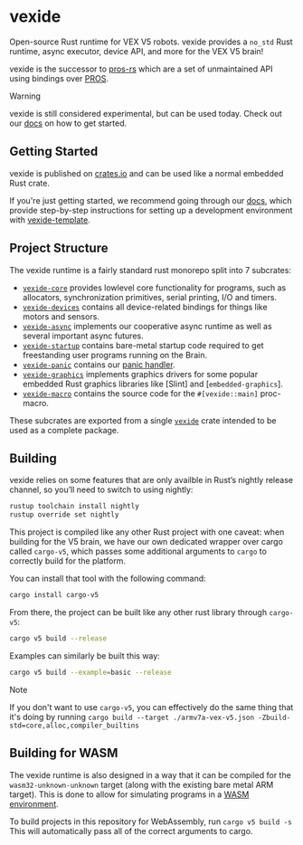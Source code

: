 # vexide

Open-source Rust runtime for VEX V5 robots. vexide provides a `no_std` Rust runtime, async executor, device API, and more for the VEX V5 brain!

vexide is the successor to [pros-rs](https://github.com/vexide/pros-rs) which are a set of unmaintained API using bindings over [PROS](https://github.com/purduesigbots/pros).

> [!WARNING]
> vexide is still considered experimental, but can be used today. Check out our [docs](https://vexide.dev/docs) on how to get started.

## Getting Started

vexide is published on [crates.io](https://crates.io/crates/vexide) and can be used like a normal embedded Rust crate.

If you're just getting started, we recommend going through our [docs](https://vexide.dev/docs/), which provide step-by-step instructions for setting up a development environment with [vexide-template](https://github.com/vexide/vexide-template).

## Project Structure

The vexide runtime is a fairly standard rust monorepo split into 7 subcrates:
- [`vexide-core`](https://crates.io/crates/vexide_core) provides lowlevel core functionality for programs, such as allocators, synchronization primitives, serial printing, I/O and timers.
- [`vexide-devices`](https://crates.io/crates/vexide_devices) contains all device-related bindings for things like motors and sensors.
- [`vexide-async`](https://crates.io/crates/vexide_async) implements our cooperative async runtime as well as several important async futures.
- [`vexide-startup`](https://crates.io/crates/vexide_startup) contains bare-metal startup code required to get freestanding user programs running on the Brain.
- [`vexide-panic`](https://crates.io/crates/vexide_panic) contains our [panic handler](https://doc.rust-lang.org/nomicon/panic-handler.html).
- [`vexide-graphics`](https://crates.io/crates/vexide_graphics) implements graphics drivers for some popular embedded Rust graphics libraries like [Slint] and [`embedded-graphics`].
- [`vexide-macro`](https://crates.io/crates/vexide_macro) contains the source code for the `#[vexide::main]` proc-macro.

These subcrates are exported from a single [`vexide`](https://github.com/vexide/vexide/blob/main/packages/vexide/src/lib.rs) crate intended to be used as a complete package.

## Building

vexide relies on some features that are only availble in Rust’s nightly release channel, so you’ll need to switch to using nightly:

```sh
rustup toolchain install nightly
rustup override set nightly
```

This project is compiled like any other Rust project with one caveat: when building for the V5 brain, we have our own dedicated wrapper over cargo called `cargo-v5`, which passes some additional arguments to `cargo` to correctly build for the platform.

You can install that tool with the following command:

```sh
cargo install cargo-v5
```

From there, the project can be built like any other rust library through `cargo-v5`:

```sh
cargo v5 build --release
```

Examples can similarly be built this way:

```sh
cargo v5 build --example=basic --release
```

> [!NOTE]
> If you don't want to use `cargo-v5`, you can effectively do the same thing that it's doing by running `cargo build --target ./armv7a-vex-v5.json -Zbuild-std=core,alloc,compiler_builtins`

## Building for WASM

The vexide runtime is also designed in a way that it can be compiled for the `wasm32-unknown-unknown` target (along with the existing bare metal ARM target). This is done to allow for simulating programs in a [WASM environment](https://github.com/vexide/v5wasm).

To build projects in this repository for WebAssembly, run `cargo v5 build -s`
This will automatically pass all of the correct arguments to cargo.
